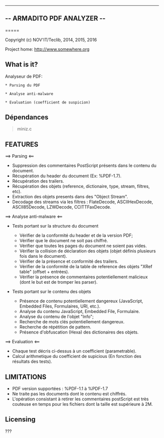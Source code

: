 ------------------------
-- ARMADITO PDF ANALYZER --
------------------------
=====

Copyright (c) NOV'IT/Teclib, 2014, 2015, 2016

Project home: http://www.somewhere.org

What is it?
-----------

Analyseur de PDF:

	* Parsing du PDF

	* Analyse anti-malware

	* Evaluation (coefficient de suspicion)
	

Dépendances
-----------

> miniz.c

FEATURES
---------------------

==> Parsing		<==

* Suppression des commentaires PostScript présents dans le contenu du document.
* Récupération du header du document (Ex: %PDF-1.7).
* Récupération des trailers.
* Récupération des objets (reference, dictionaire, type, stream, filtres, etc).
* Extraction des objets presents dans des "Object Stream".
* Decodage des streams via les filtres : FlateDecode, ASCIIHexDecode, ASCII85Decode, LZWDecode, CCITTFaxDecode.

==> Analyse anti-malware <==

* Tests portant sur la structure du document
	- Vérifier de la conformité du header et de la version PDF;
	- Vérifier que le document ne soit pas chiffré.
	- Vérifier que toutes les pages du document ne soient pas vides.
	- Vérifier la collision de déclaration des objets (objet définis plusieurs fois dans le document).
	- Vérifier de la présence et conformité des trailers.
	- Vérifier de la conformité de la table de reference des objets "XRef table" (offset + entrées).
	- Vérifier la présence de commentaires potentiellement malicieux (dont le but est de tromper les parser).

* Tests portant sur le contenu des objets
	- Présence de contenu potentiellement dangereux (JavaScript, Embedded Files, Formulaires, URI, etc.).
	- Analyse du contenu JavaScript, Embedded File, Formulaire.
	- Analyse du contenu de l'objet "Info";
	- Recherche de mots clés potentiellement dangereux.
	- Recherche de répétition de pattern.
	- Présence d'obfuscation (Hexa) des dictionaires des objets.

==> Evaluation 	<==

* Chaque test décris ci-dessus à un coefficient (parametrable).
* Calcul arithmetique du coefficient de supicious (En fonction des résultats des tests).


LIMITATIONS
---------------------

- PDF version supportées : %PDF-1.1 à %PDF-1.7
- Ne traite pas les documents dont le contenu est chiffrés.
- L'opération consistant à retirer les commentaires postScript est très couteuse en temps pour les fichiers dont la taille est supérieure à 2M.


Licensing
---------

???

